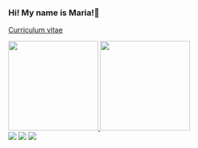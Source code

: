 ### Hi! My name is Maria!👋


[Curriculum vitae](https://github.com/maria85290/maria85290/curriculoMaria.pdf)
  
<div>
  <a href="https://github.com/maria85290">
  <img height="180em" src="https://github-readme-stats.vercel.app/api?username=maria85290&show_icons=true&theme=dracula&include_all_commits=true&count_private=true"/>
  <img height="180em" src="https://github-readme-stats.vercel.app/api/top-langs/?username=maria85290&layout=compact&langs_count=7&theme=dracula"/>
</div>
  
  
  
 
<div> 
  <a href="https://www.instagram.com/maria.a.b2000/" target="_blank"><img src="https://img.shields.io/badge/-Instagram-%23E4405F?style=for-the-badge&logo=instagram&logoColor=white" target="_blank"></a>
  <a href = "mailto:maria.a.b2000@hotmail.com"><img src="https://img.shields.io/badge/-Hotmail-%23333?style=for-the-badge&logo=gmail&logoColor=white" target="_blank"></a>
  <a href="https://www.linkedin.com/in/maria-araujo-barbosa-a60782a8/" target="_blank"><img src="https://img.shields.io/badge/-LinkedIn-%230077B5?style=for-the-badge&logo=linkedin&logoColor=white" target="_blank"></a> 
</div>
